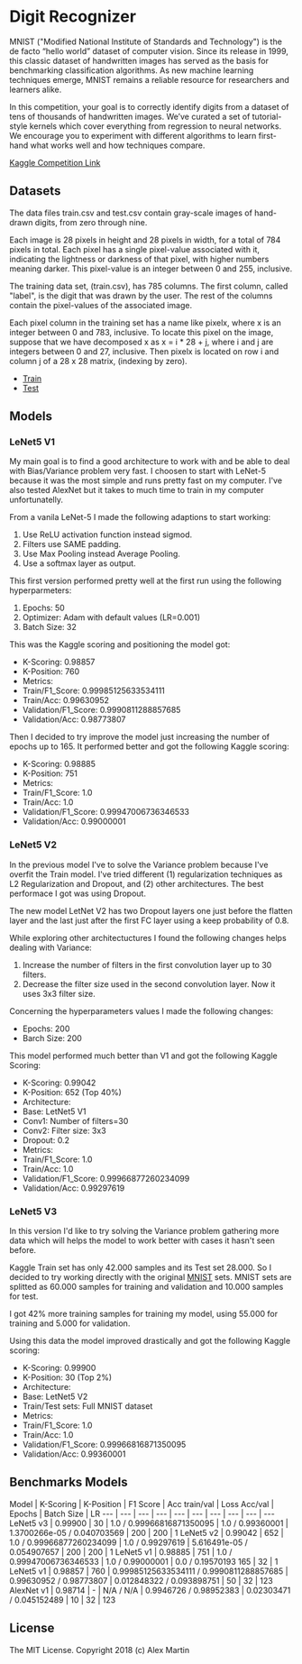 # Digit Recognizer

MNIST ("Modified National Institute of Standards and Technology") is the de facto “hello world” dataset of computer vision. Since its release in 1999, this classic dataset of handwritten images has served as the basis for benchmarking classification algorithms. As new machine learning techniques emerge, MNIST remains a reliable resource for researchers and learners alike.

In this competition, your goal is to correctly identify digits from a dataset of tens of thousands of handwritten images. We’ve curated a set of tutorial-style kernels which cover everything from regression to neural networks. We encourage you to experiment with different algorithms to learn first-hand what works well and how techniques compare.

[Kaggle Competition Link](https://www.kaggle.com/c/digit-recognizer)



## Datasets
The data files train.csv and test.csv contain gray-scale images of hand-drawn digits, from zero through nine.

Each image is 28 pixels in height and 28 pixels in width, for a total of 784 pixels in total. Each pixel has a single pixel-value associated with it, indicating the lightness or darkness of that pixel, with higher numbers meaning darker. This pixel-value is an integer between 0 and 255, inclusive.

The training data set, (train.csv), has 785 columns. The first column, called "label", is the digit that was drawn by the user. The rest of the columns contain the pixel-values of the associated image.

Each pixel column in the training set has a name like pixelx, where x is an integer between 0 and 783, inclusive. To locate this pixel on the image, suppose that we have decomposed x as x = i * 28 + j, where i and j are integers between 0 and 27, inclusive. Then pixelx is located on row i and column j of a 28 x 28 matrix, (indexing by zero).

* [Train](https://www.kaggle.com/c/digit-recognizer/download/train.csv)
* [Test](https://www.kaggle.com/c/digit-recognizer/download/test.csv)



## Models

### LeNet5 V1

My main goal is to find a good architecture to work with and be able to deal with Bias/Variance problem very fast. I choosen to start with LeNet-5 because it was the most simple and runs pretty fast on my computer. I've also tested AlexNet but it takes to much time to train in my computer unfortunatelly.

From a vanila LeNet-5 I made the following adaptions to start working:
 1. Use ReLU activation function instead sigmod.
 1. Filters use SAME padding.
 1. Use Max Pooling instead Average Pooling.
 1. Use a softmax layer as output.

This first version performed pretty well at the first run using the following hyperparmeters:
 1. Epochs: 50
 1. Optimizer: Adam with default values (LR=0.001)
 1. Batch Size: 32
 
This was the Kaggle scoring and positioning the model got:
* K-Scoring: 0.98857
* K-Position: 760
* Metrics:
 * Train/F1_Score: 0.99985125633534111
 * Train/Acc: 0.99630952
 * Validation/F1_Score: 0.9990811288857685
 * Validation/Acc: 0.98773807
 

Then I decided to try improve the model just increasing the number of epochs up to 165. It performed better and got the following Kaggle scoring:

* K-Scoring: 0.98885
* K-Position: 751
* Metrics:
 * Train/F1_Score: 1.0
 * Train/Acc: 1.0
 * Validation/F1_Score: 0.99947006736346533
 * Validation/Acc: 0.99000001



### LeNet5 V2

In the previous model I've to solve the Variance problem because I've overfit the Train model. I've tried different (1) regularization techniques as L2 Regularization and Dropout, and (2) other architectures. The best performace I got was using Dropout.

The new model LetNet V2 has two Dropout layers one just before the flatten layer and the last just after the first FC layer using a keep probability of 0.8.

While exploring other architectuctures I found the following changes helps dealing with Variance:
1. Increase the number of filters in the first convolution layer up to 30 filters.
1. Decrease the filter size used in the second convolution layer. Now it uses 3x3 filter size.

Concerning the hyperparameters values I made the following changes:
* Epochs: 200
* Barch Size: 200

This model performed much better than V1 and got the following Kaggle Scoring:

* K-Scoring: 0.99042
* K-Position: 652 (Top 40%)
* Architecture:
 * Base: LetNet5 V1
 * Conv1: Number of filters=30
 * Conv2: Filter size: 3x3
 * Dropout: 0.2
* Metrics:
 * Train/F1_Score: 1.0
 * Train/Acc: 1.0
 * Validation/F1_Score: 0.99966877260234099
 * Validation/Acc: 0.99297619
 


### LeNet5 V3

In this version I'd like to try solving the Variance problem gathering more data which will helps the model to work better with cases it hasn't seen before.

Kaggle Train set has only 42.000 samples and its Test set 28.000. So I decided to try working directly with the original [MNIST](http://yann.lecun.com/exdb/mnist/) sets. MNIST sets are splitted as 60.000 samples for training and validation and 10.000 samples for test.

I got 42% more training samples for training my model, using 55.000 for training and 5.000 for validation. 

Using this data the model improved drastically and got the following Kaggle scoring:

* K-Scoring: 0.99900
* K-Position: 30 (Top 2%)
* Architecture:
 * Base: LetNet5 V2
 * Train/Test sets: Full MNIST dataset
* Metrics:
 * Train/F1_Score: 1.0
 * Train/Acc: 1.0
 * Validation/F1_Score: 0.99966816871350095
 * Validation/Acc: 0.99360001



## Benchmarks Models

Model | K-Scoring | K-Position | F1 Score | Acc train/val | Loss Acc/val | Epochs | Batch Size | LR
--- | --- | --- | --- | --- | --- | --- | --- | --- | --- 
LeNet5 v3  | 0.99900 | 30  | 1.0 / 0.99966816871350095  | 1.0 / 0.99360001 | 1.3700266e-05 / 0.040703569 | 200  | 200 | 1
LeNet5 v2  | 0.99042 | 652 | 1.0 / 0.99966877260234099  | 1.0 / 0.99297619 | 5.616491e-05 / 0.054907657 | 200  | 200 | 1
LeNet5 v1  | 0.98885 | 751 | 1.0 / 0.99947006736346533  | 1.0 / 0.99000001 | 0.0 / 0.19570193 165 |  32 | 1
LeNet5 v1  | 0.98857 | 760 | 0.99985125633534111 / 0.9990811288857685  | 0.99630952 / 0.98773807 | 0.012848322 / 0.093898751 | 50  |  32 | 123
AlexNet v1 | 0.98714 | -   | N/A / N/A  | 0.9946726  / 0.98952383 | 0.02303471   / 0.045152489 | 10   |  32 | 123



## License
The MIT License. Copyright 2018 (c) Alex Martin